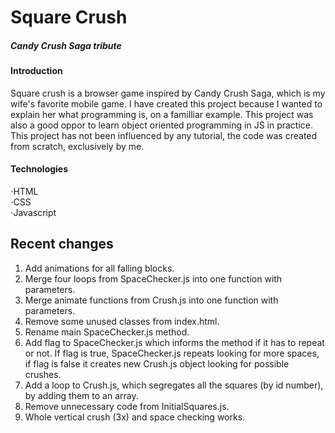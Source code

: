 # Square Crush  
##### Candy Crush Saga tribute  

#### Introduction
Square crush is a browser game inspired by Candy Crush Saga, which is my wife's favorite mobile game. I have created this project because I wanted to explain her what programming is, on a familliar example. This project was also a good oppor to learn object oriented programming in JS in practice. This project has not been influenced by any tutorial, the code was created from scratch, exclusively by me.

#### Technologies
⋅HTML  
⋅CSS  
⋅Javascript  

## Recent changes
1) Add animations for all falling blocks.  
2) Merge four loops from SpaceChecker.js into one function with parameters.  
3) Merge animate functions from Crush.js into one function with parameters.  
4) Remove some unused classes from index.html.  
5) Rename main SpaceChecker.js method.
6) Add flag to SpaceChecker.js which informs the method if it has to repeat or not. If flag is true, SpaceChecker.js repeats looking for more spaces, if flag is false it creates new Crush.js object looking for possible crushes.  
7) Add a loop to Crush.js, which segregates all the squares (by id number), by adding them to an array.  
8) Remove unnecessary code from InitialSquares.js.  
9) Whole vertical crush (3x) and space checking works.

